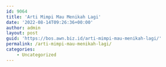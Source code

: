 ```yaml
---
id: 9064
title: 'Arti Mimpi Mau Menikah Lagi'
date: '2022-08-14T09:26:36+00:00'
author: admin
layout: post
guid: 'https://bos.awn.biz.id/arti-mimpi-mau-menikah-lagi/'
permalink: /arti-mimpi-mau-menikah-lagi/
categories:
    - Uncategorized
---
```


